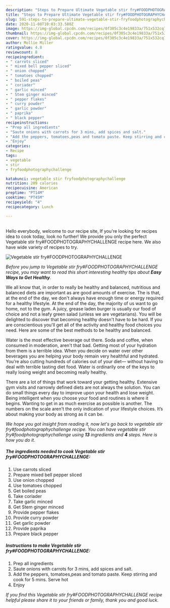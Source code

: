 ```yaml
---
description: "Steps to Prepare Ultimate Vegetable stir fry#FOODPHOTOGRAPHYCHALLENGE"
title: "Steps to Prepare Ultimate Vegetable stir fry#FOODPHOTOGRAPHYCHALLENGE"
slug: 591-steps-to-prepare-ultimate-vegetable-stir-fryfoodphotographychallenge
date: 2020-11-08T10:03:33.580Z
image: https://img-global.cpcdn.com/recipes/0f305c3c4e19833a/751x532cq70/vegetable-stir-fryfoodphotographychallenge-recipe-main-photo.jpg
thumbnail: https://img-global.cpcdn.com/recipes/0f305c3c4e19833a/751x532cq70/vegetable-stir-fryfoodphotographychallenge-recipe-main-photo.jpg
cover: https://img-global.cpcdn.com/recipes/0f305c3c4e19833a/751x532cq70/vegetable-stir-fryfoodphotographychallenge-recipe-main-photo.jpg
author: Mollie Miller
ratingvalue: 4.8
reviewcount: 8
recipeingredient:
- " carrots sliced"
- " mixed bell pepper sliced"
- " onion chopped"
- " tomatoes chopped"
- " boiled peas"
- " coriader"
- " garlic minced"
- " Stem ginger minced"
- " pepper flakes"
- " curry powder"
- " garlic powder"
- " paprika"
- " black pepper"
recipeinstructions:
- "Prep all ingredients"
- "Saute onions with carrots for 3 mins, add spices and salt."
- "Add the peppers, tomatoes,peas and tomato paste. Keep stirring and cook for 5 mins. Serve hot"
- "Enjoy"
categories:
- Recipe
tags:
- vegetable
- stir
- fryfoodphotographychallenge

katakunci: vegetable stir fryfoodphotographychallenge 
nutrition: 209 calories
recipecuisine: American
preptime: "PT14M"
cooktime: "PT45M"
recipeyield: "4"
recipecategory: Lunch

---
```

<br>
Hello everybody, welcome to our recipe site, If you're looking for recipes idea to cook today, look no further! We provide you only the perfect Vegetable stir fry#FOODPHOTOGRAPHYCHALLENGE recipe here. We also have wide variety of recipes to try.
<br>


![Vegetable stir fry#FOODPHOTOGRAPHYCHALLENGE](https://img-global.cpcdn.com/recipes/0f305c3c4e19833a/751x532cq70/vegetable-stir-fryfoodphotographychallenge-recipe-main-photo.jpg)

<i>Before you jump to Vegetable stir fry#FOODPHOTOGRAPHYCHALLENGE recipe, you may want to read this short interesting healthy tips about <strong>Easy Ways to Get Healthy</strong>.</i>

We all know that, in order to really be healthy and balanced, nutritious and balanced diets are important as are good amounts of exercise. The  is that, at the end of the day, we don't always have enough time or energy required for a healthy lifestyle. At the end of the day, the majority of us want to go home, not to the gym. A juicy, grease laden burger is usually our food of choice and not a leafy green salad (unless we are vegetarians). You will be delighted to discover that becoming healthy doesn't have to be hard. If you are conscientious you'll get all of the activity and healthy food choices you need. Here are some of the best methods to be healthy and balanced.

Water is the most effective beverage out there. Soda and coffee, when consumed in moderation, aren't that bad. Getting most of your hydration from them is a terrible idea. When you decide on water over other beverages you are helping your body remain very healthful and hydrated. You’re also cutting hundreds of calories out of your diet— without having to deal with terrible tasting diet food. Water is ordinarily one of the keys to really losing weight and becoming really healthy.

There are a lot of things that work toward your getting healthy. Extensive gym visits and narrowly defined diets are not always the solution. You can do small things every day to improve upon your health and lose weight. Being intelligent when you choose your food and routines is where it begins. Wanting to get in as much exercise as possible is another. The numbers on the scale aren't the only indication of your lifestyle choices. It’s about making your body as strong as it can be. 


<i>We hope you got insight from reading it, now let's go back to vegetable stir fry#foodphotographychallenge recipe. You can have vegetable stir fry#foodphotographychallenge using <strong>13</strong> ingredients and <strong>4</strong> steps. Here is how you do it.
</i>

##### The ingredients needed to cook Vegetable stir fry#FOODPHOTOGRAPHYCHALLENGE:

1. Use  carrots sliced
1. Prepare  mixed bell pepper sliced
1. Use  onion chopped
1. Use  tomatoes chopped
1. Get  boiled peas
1. Take  coriader
1. Take  garlic minced
1. Get  Stem ginger minced
1. Provide  pepper flakes
1. Provide  curry powder
1. Get  garlic powder
1. Provide  paprika
1. Prepare  black pepper


##### Instructions to make Vegetable stir fry#FOODPHOTOGRAPHYCHALLENGE:

1. Prep all ingredients
1. Saute onions with carrots for 3 mins, add spices and salt.
1. Add the peppers, tomatoes,peas and tomato paste. Keep stirring and cook for 5 mins. Serve hot
1. Enjoy


<i>If you find this Vegetable stir fry#FOODPHOTOGRAPHYCHALLENGE recipe helpful please share it to your friends or family, thank you and good luck.</i>
